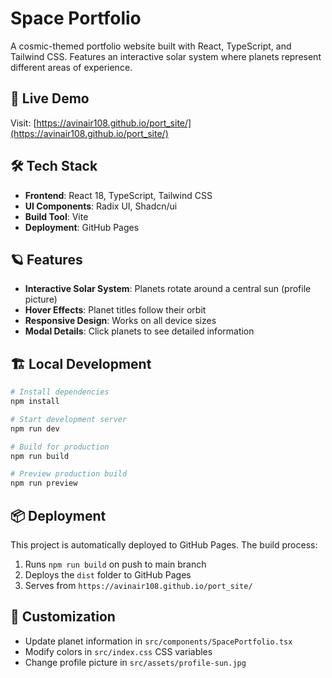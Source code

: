 # Space Portfolio

A cosmic-themed portfolio website built with React, TypeScript, and Tailwind CSS. Features an interactive solar system where planets represent different areas of experience.

## 🚀 Live Demo

Visit: [https://avinair108.github.io/port_site/](https://avinair108.github.io/port_site/)

## 🛠️ Tech Stack

- **Frontend**: React 18, TypeScript, Tailwind CSS
- **UI Components**: Radix UI, Shadcn/ui
- **Build Tool**: Vite
- **Deployment**: GitHub Pages

## 🪐 Features

- **Interactive Solar System**: Planets rotate around a central sun (profile picture)
- **Hover Effects**: Planet titles follow their orbit
- **Responsive Design**: Works on all device sizes
- **Modal Details**: Click planets to see detailed information

## 🏗️ Local Development

```bash
# Install dependencies
npm install

# Start development server
npm run dev

# Build for production
npm run build

# Preview production build
npm run preview
```

## 📦 Deployment

This project is automatically deployed to GitHub Pages. The build process:

1. Runs `npm run build` on push to main branch
2. Deploys the `dist` folder to GitHub Pages
3. Serves from `https://avinair108.github.io/port_site/`

## 🎨 Customization

- Update planet information in `src/components/SpacePortfolio.tsx`
- Modify colors in `src/index.css` CSS variables
- Change profile picture in `src/assets/profile-sun.jpg`


